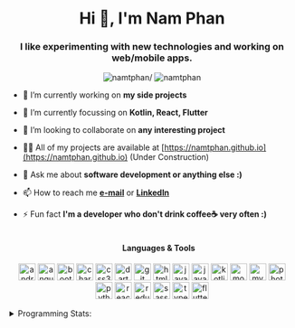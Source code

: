 <h1 align="center">Hi 👋, I'm Nam Phan</h1>
<h3 align="center">I like experimenting with new technologies and working on web/mobile apps.</h3>
<p align="center"> <img src=https://komarev.com/ghpvc/?username=namtphan alt=namtphan/> <img 
src="https://img.shields.io/github/last-commit/namtphan/namtphan" alt="namtphan" /> </p>

- 🔭 I’m currently working on **my side projects**

- 🌱 I’m currently focussing on **Kotlin, React, Flutter**

- 👯 I’m looking to collaborate on **any interesting project**

- 👨‍💻 All of my projects are available at [https://namtphan.github.io](https://namtphan.github.io) (Under Construction)

- 💬 Ask me about **software development or anything else :)**

- 📫 How to reach me **[e-mail](mailto:namtphann@gmail.com)** or **[LinkedIn](https://www.linkedin.com/in/namtphan2)**

- ⚡ Fun fact **I'm a developer who don't drink coffee☕ very often :)**
<br/><br/><h4 align="center">Languages & Tools</h4>
<p align="center"><img src="https://devicons.github.io/devicon/devicon.git/icons/android/android-original-wordmark.svg" alt="android" width="30" height="30"/> <img src="https://devicons.github.io/devicon/devicon.git/icons/angularjs/angularjs-original.svg" alt="angularjs" width="30" height="30"/> <img src="https://devicons.github.io/devicon/devicon.git/icons/bootstrap/bootstrap-plain.svg" alt="bootstrap" width="30" height="30"/> <img src="https://www.chartjs.org/media/logo-title.svg" alt="chartjs" width="30" height="30"/> <img src="https://devicons.github.io/devicon/devicon.git/icons/css3/css3-original-wordmark.svg" alt="css3" width="30" height="30"/> <img src="https://www.vectorlogo.zone/logos/dartlang/dartlang-icon.svg" alt="dart" width="30" height="30"/> <img src="https://www.vectorlogo.zone/logos/git-scm/git-scm-icon.svg" alt="git" width="30" height="30"/> <img src="https://devicons.github.io/devicon/devicon.git/icons/html5/html5-original-wordmark.svg" alt="html5" width="30" height="30"/> <img src="https://devicons.github.io/devicon/devicon.git/icons/java/java-original-wordmark.svg" alt="java" width="30" height="30"/> <img src="https://devicons.github.io/devicon/devicon.git/icons/javascript/javascript-original.svg" alt="javascript" width="30" height="30"/> <img src="https://www.vectorlogo.zone/logos/kotlinlang/kotlinlang-icon.svg" alt="kotlin" width="30" height="30"/> <img src="https://devicons.github.io/devicon/devicon.git/icons/mongodb/mongodb-original-wordmark.svg" alt="mongodb" width="30" height="30"/> <img src="https://devicons.github.io/devicon/devicon.git/icons/mysql/mysql-original-wordmark.svg" alt="mysql" width="30" height="30"/> <img src="https://devicons.github.io/devicon/devicon.git/icons/photoshop/photoshop-plain.svg" alt="photoshop" width="30" height="30"/> <img src="https://devicons.github.io/devicon/devicon.git/icons/python/python-original.svg" alt="python" width="30" height="30"/> <img src="https://devicons.github.io/devicon/devicon.git/icons/react/react-original-wordmark.svg" alt="react" width="30" height="30"/> <img src="https://devicons.github.io/devicon/devicon.git/icons/redux/redux-original.svg" alt="redux" width="30" height="30"/> <img src="https://devicons.github.io/devicon/devicon.git/icons/sass/sass-original.svg" alt="sass" width="30" height="30"/> <img src="https://devicons.github.io/devicon/devicon.git/icons/typescript/typescript-original.svg" alt="typescript" width="30" height="30"/> <img src="https://www.vectorlogo.zone/logos/flutterio/flutterio-icon.svg" alt="flutter" width="30" height="30"/></p>

<!-- Most used languages stats -->
<!-- [![Top Langs](https://github-readme-stats.vercel.app/api/top-langs/?username=namtphan&layout=compact)](https://github.com/namtphan2/github-readme-stats) -->

<details>
<summary> Programming Stats:</summary>
  
<!--START_SECTION:waka-->
**I'm a night 🦉** 

```text
🌞 Morning    7 commits      █░░░░░░░░░░░░░░░░░░░░░░░░   3.74% 
🌆 Daytime    48 commits     ██████░░░░░░░░░░░░░░░░░░░   25.67% 
🌃 Evening    73 commits     █████████░░░░░░░░░░░░░░░░   39.04% 
🌙 Night      59 commits     ████████░░░░░░░░░░░░░░░░░   31.55%

```
📅 **I'm Most Productive on Tuesdays** 

```text
Monday       26 commits     ███░░░░░░░░░░░░░░░░░░░░░░   13.9% 
Tuesday      31 commits     ████░░░░░░░░░░░░░░░░░░░░░   16.58% 
Wednesday    24 commits     ███░░░░░░░░░░░░░░░░░░░░░░   12.83% 
Thursday     30 commits     ████░░░░░░░░░░░░░░░░░░░░░   16.04% 
Friday       18 commits     ██░░░░░░░░░░░░░░░░░░░░░░░   9.63% 
Saturday     28 commits     ███░░░░░░░░░░░░░░░░░░░░░░   14.97% 
Sunday       30 commits     ████░░░░░░░░░░░░░░░░░░░░░   16.04%

```


📊 **This week I spent my time on** 

```text
🔥 Editors: 
VS Code                  12 hrs 26 mins      ███████████████████████░░   91.6% 
IntelliJ                 1 hr 8 mins         ██░░░░░░░░░░░░░░░░░░░░░░░   8.4%

💻 Operating Systems: 
Windows                  13 hrs 35 mins      █████████████████████████   100.0%

```


<!--END_SECTION:waka-->
</details>
